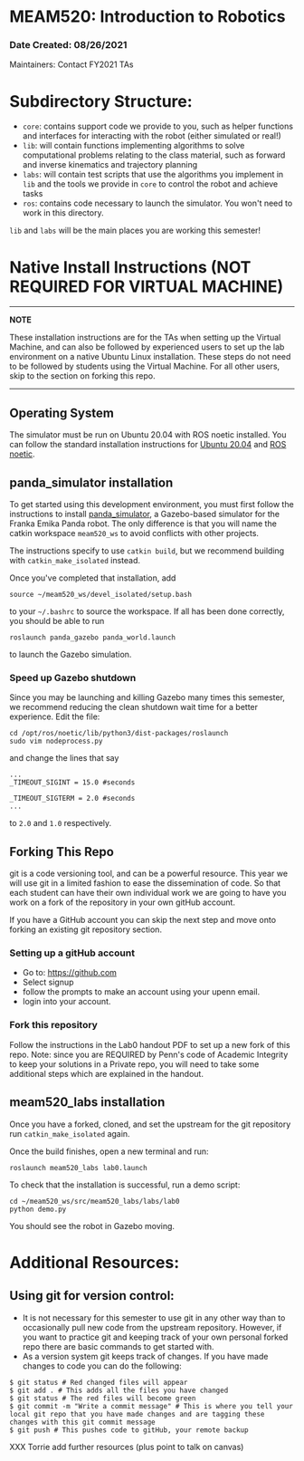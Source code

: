 # MEAM520: Introduction to Robotics
### Date Created: 08/26/2021

Maintainers: Contact FY2021 TAs

# Subdirectory Structure:
- `core`: contains support code we provide to you, such as helper functions and interfaces for interacting with the robot (either simulated or real!)
- `lib`: will contain functions implementing algorithms to solve computational problems relating to the class material, such as forward and inverse kinematics and trajectory planning
- `labs`: will contain test scripts that use the algorithms you implement in `lib` and the tools we provide in `core` to control the robot and achieve tasks
- `ros`: contains code necessary to launch the simulator. You won't need to work in this directory.

`lib` and `labs` will be the main places you are working this semester!


# Native Install Instructions (NOT REQUIRED FOR VIRTUAL MACHINE)
---
**NOTE**

These installation instructions are for the TAs when setting up the Virtual Machine, and can also be followed by experienced users to set up the lab environment on a native Ubuntu Linux installation. These steps do not need to be followed by students using the Virtual Machine. For all other users, skip to the section on forking this repo.

---

## Operating System

The simulator must be run on Ubuntu 20.04 with ROS noetic installed. You can follow the standard installation instructions for [Ubuntu 20.04](https://phoenixnap.com/kb/install-ubuntu-20-04) and [ROS noetic](http://wiki.ros.org/noetic/Installation).

## panda_simulator installation

To get started using this development environment, you must first follow the instructions to install [panda_simulator](https://github.com/justagist/panda_simulator), a Gazebo-based simulator for the Franka Emika Panda robot. The only difference is that you will name the catkin workspace `meam520_ws` to avoid conflicts with other projects.

The instructions specify to use `catkin build`, but we recommend building with `catkin_make_isolated` instead.

Once you've completed that installation, add

```
source ~/meam520_ws/devel_isolated/setup.bash
```

to your `~/.bashrc` to source the workspace. If all has been done correctly, you should be able to run

```
roslaunch panda_gazebo panda_world.launch
```

to launch the Gazebo simulation.

### Speed up Gazebo shutdown

Since you may be launching and killing Gazebo many times this semester, we recommend reducing the clean shutdown wait time for a better experience. Edit the file:
```
cd /opt/ros/noetic/lib/python3/dist-packages/roslaunch
sudo vim nodeprocess.py
```
and change the lines that say
```
...
_TIMEOUT_SIGINT = 15.0 #seconds

_TIMEOUT_SIGTERM = 2.0 #seconds
...
```
to `2.0` and `1.0` respectively.

## Forking This Repo
git is a code versioning tool, and can be a powerful resource. This year we will use git in a limited fashion to ease the dissemination of code. So that each student can have their own individual work we are going to have you work on a fork of the repository in your own gitHub account.

If you have a GitHub account you can skip the next step and move onto forking an existing git repository section.

### Setting up a gitHub account
- Go to: https://github.com
- Select signup
- follow the prompts to make an account using your upenn email.
- login into your account.

### Fork this repository

Follow the instructions in the Lab0 handout PDF to set up a new fork of this repo. Note: since you are REQUIRED by Penn's code of Academic Integrity to keep your solutions in a Private repo, you will need to take some additional steps which are explained in the handout.

<!-- ### Forking an existing git repository:
- A fork is a copy of an existing git repository. The copy is a deep copy of a code base and makes it possible to significantly diverge from the current direction of the existing repo.
- We are going to have you use the following steps to fork the MEAM520_fall2021 code base, so that each student has their own code space to develop in and can get consistent updates from the TAs.

1. If you are not already, login to your GitHub account
2. Go to: https://github.com/MEAM520/meam520_fall2021
3. At the top right corner you will see Fork. Click on this, you will be prompted to fork the repository to your account and redirected to the forked repository once it is created.
4. Go to the top right corner and select your repositories, copy the repository code link
5. Clone the newly forked repo (the link is found in the top right corner in the green code box), open a terminal:

```
cd ~/meam520_ws/src
git clone https://github.com/<YOUR_USERNAME>/meam520_sim.git
```

Now we are going to make it possible for you to get updates from the TAs main repository.
First it is important to understand that git is a tool which is used locally to keep a history of your code.
To ensure that code is backed up to an additional location outside of your computer a remote is setup.
GitHub is an example of a location which stores remote git repositories and acts as a way to backup code to a secondary location.

To see that sure your local git repository is setup correctly type the following command:
```
$ cd meam520_sim
$ git reomte -v
```

You should see:
```
> origin  https://github.com/YOUR_USERNAME/meam520_sim.git (fetch)
> origin  https://github.com/YOUR_USERNAME/meam520_sim.git (push)
```
Origin is the primary remote location, and this is pointing to the repository you forked.

Now we are going to add an additional pointer telling your git repository to check updates made at the original forked location (in this case where the TAs will make updates and release new projects).
In git language this is called setting the remote upstream.

Do the following:
```
$ git remote add upstream https://github.com/MEAM520/meam520_labs.git
$ git remote -v
```

You should now see:

```
> origin    https://github.com/YOUR_USERNAME/meam520_sim.git (fetch)
> origin    https://github.com/YOUR_USERNAME/meam520_sim.git (push)
> upstream  https://github.com/MEAM520/meam520_labs.git (fetch)
> upstream  https://github.com/MEAM520/meam520_labs.git (push)
```

Notice that origin still points to your fork, and that upstream is now pointing to the repository that is maintained by the TAs.
Now that an upstream is set we will ask that you periodically use the following command:

```
git pull upstream master
```

This will ensure that you get updates when TAs make changes. We will add reminders any time we update the code for you to do this.
 -->

## meam520_labs installation

Once you have a forked, cloned, and set the upstream for the git repository run `catkin_make_isolated` again.

Once the build finishes, open a new terminal and run:

```
roslaunch meam520_labs lab0.launch
```

To check that the installation is successful, run a demo script:

```
cd ~/meam520_ws/src/meam520_labs/labs/lab0
python demo.py
```

You should see the robot in Gazebo moving.

# Additional Resources:
## Using git for version control:
- It is not necessary for this semester to use git in any other way than to occasionally pull new code from the upstream repository. However, if you want to practice git and keeping track of your own personal forked repo there are basic commands to get started with.
- As a version system git keeps track of changes. If you have made changes to code you can do the following:

```
$ git status # Red changed files will appear
$ git add . # This adds all the files you have changed
$ git status # The red files will become green
$ git commit -m "Write a commit message" # This is where you tell your local git repo that you have made changes and are tagging these changes with this git commit message
$ git push # This pushes code to gitHub, your remote backup
```

XXX Torrie add further resources (plus point to talk on canvas)

